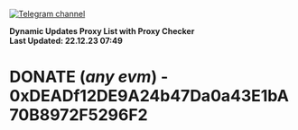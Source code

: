 [![Telegram channel](https://img.shields.io/endpoint?url=https://runkit.io/damiankrawczyk/telegram-badge/branches/master?url=https://t.me/n4z4v0d)](https://t.me/n4z4v0d) 

**Dynamic Updates Proxy List with Proxy Checker**  
**Last Updated: 22.12.23 07:49**

# DONATE (_any evm_) - 0xDEADf12DE9A24b47Da0a43E1bA70B8972F5296F2
